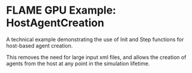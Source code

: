 # FLAME GPU Example: HostAgentCreation

A technical example demonstrating the use of Init and Step functions for host-based agent creation. 

This removes the need for large input xml files, and allows the creation of agents from the host at any point in the simulation lifetime.